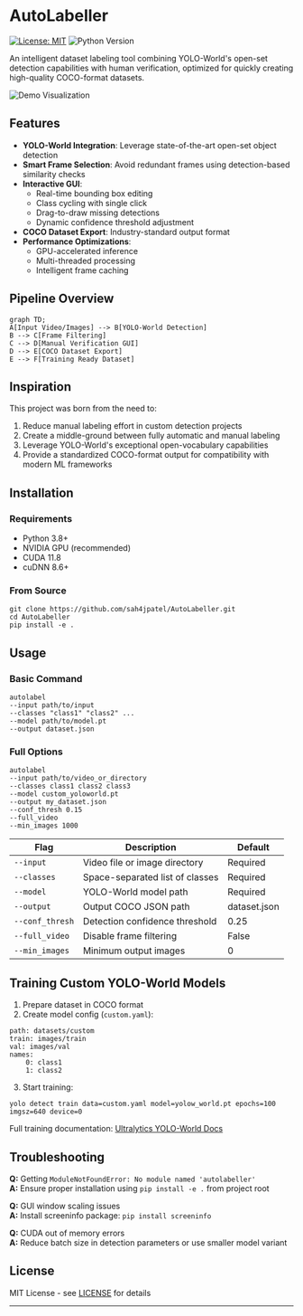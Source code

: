 # AutoLabeller

[![License: MIT](https://img.shields.io/badge/License-MIT-yellow.svg)](https://opensource.org/licenses/MIT)
![Python Version](https://img.shields.io/badge/python-3.8%2B-blue.svg)

An intelligent dataset labeling tool combining YOLO-World's open-set detection capabilities with human verification, optimized for quickly creating high-quality COCO-format datasets.

![Demo Visualization](docs/media/AutoLabeller_Demo.gif)

## Features

- **YOLO-World Integration**: Leverage state-of-the-art open-set object detection
- **Smart Frame Selection**: Avoid redundant frames using detection-based similarity checks
- **Interactive GUI**:
  - Real-time bounding box editing
  - Class cycling with single click
  - Drag-to-draw missing detections
  - Dynamic confidence threshold adjustment
- **COCO Dataset Export**: Industry-standard output format
- **Performance Optimizations**:
  - GPU-accelerated inference
  - Multi-threaded processing
  - Intelligent frame caching

## Pipeline Overview


```mermaid
graph TD;
A[Input Video/Images] --> B[YOLO-World Detection]
B --> C[Frame Filtering]
C --> D[Manual Verification GUI]
D --> E[COCO Dataset Export]
E --> F[Training Ready Dataset]
```

## Inspiration

This project was born from the need to:
1. Reduce manual labeling effort in custom detection projects
2. Create a middle-ground between fully automatic and manual labeling
3. Leverage YOLO-World's exceptional open-vocabulary capabilities
4. Provide a standardized COCO-format output for compatibility with modern ML frameworks

## Installation

### Requirements
- Python 3.8+
- NVIDIA GPU (recommended)
- CUDA 11.8
- cuDNN 8.6+

### From Source
```
git clone https://github.com/sah4jpatel/AutoLabeller.git
cd AutoLabeller
pip install -e .
```

## Usage

### Basic Command
```
autolabel
--input path/to/input
--classes "class1" "class2" ...
--model path/to/model.pt
--output dataset.json
```

### Full Options
```
autolabel
--input path/to/video_or_directory
--classes class1 class2 class3
--model custom_yoloworld.pt
--output my_dataset.json
--conf_thresh 0.15
--full_video
--min_images 1000
```

| Flag | Description | Default |
|------|-------------|---------|
| `--input` | Video file or image directory | Required |
| `--classes` | Space-separated list of classes | Required |
| `--model` | YOLO-World model path | Required |
| `--output` | Output COCO JSON path | dataset.json |
| `--conf_thresh` | Detection confidence threshold | 0.25 |
| `--full_video` | Disable frame filtering | False |
| `--min_images` | Minimum output images | 0 |

## Training Custom YOLO-World Models

1. Prepare dataset in COCO format
2. Create model config (`custom.yaml`):
```
path: datasets/custom
train: images/train
val: images/val
names:
    0: class1
    1: class2
```

3. Start training:
```
yolo detect train data=custom.yaml model=yolow_world.pt epochs=100 imgsz=640 device=0
```

Full training documentation: [Ultralytics YOLO-World Docs](https://docs.ultralytics.com/models/yolo-world/)

## Troubleshooting

**Q:** Getting `ModuleNotFoundError: No module named 'autolabeller'`  
**A:** Ensure proper installation using `pip install -e .` from project root

**Q:** GUI window scaling issues  
**A:** Install screeninfo package: `pip install screeninfo`

**Q:** CUDA out of memory errors  
**A:** Reduce batch size in detection parameters or use smaller model variant

## License

MIT License - see [LICENSE](LICENSE) for details

---
